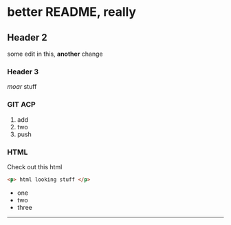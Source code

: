 # better README, really

## Header 2
some edit in this, **another** change

### Header 3

_moar_ stuff

### GIT ACP
1. add
1. two
1. push

### HTML
Check out this html
```html
<p> html looking stuff </p>
```

* one
* two
* three

---

